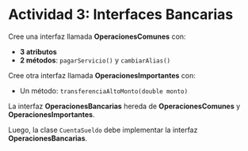 # Actividad 3: Interfaces Bancarias

Cree una interfaz llamada **OperacionesComunes** con:

- **3 atributos**
- **2 métodos**: `pagarServicio()` y `cambiarAlias()`

Cree otra interfaz llamada **OperacionesImportantes** con:

- Un método: `transferenciaAltoMonto(double monto)`

La interfaz **OperacionesBancarias** hereda de **OperacionesComunes** y **OperacionesImportantes**.

Luego, la clase `CuentaSueldo` debe implementar la interfaz **OperacionesBancarias**.